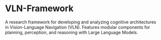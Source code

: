 # VLN-Framework
A research framework for developing and analyzing cognitive architectures in Vision-Language Navigation (VLN). Features modular components for planning, perception, and reasoning with Large Language Models.
